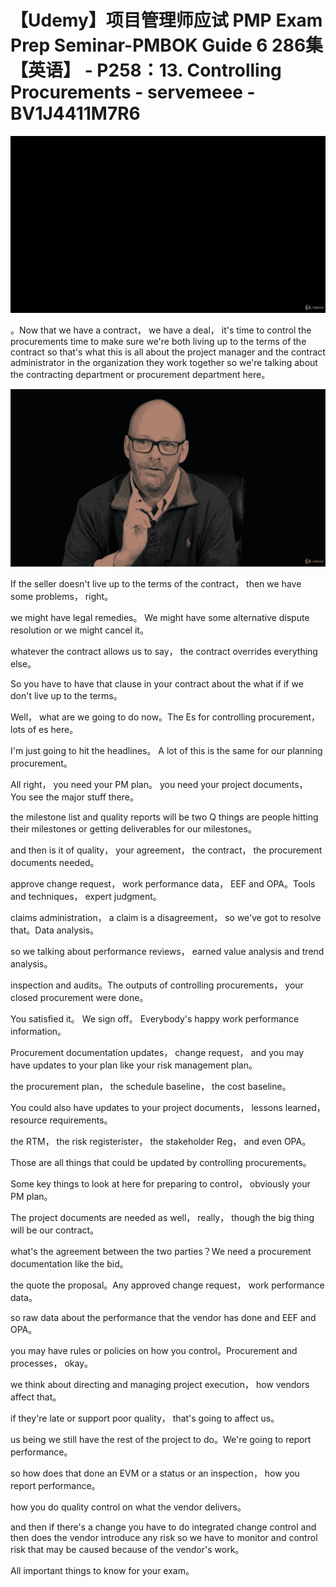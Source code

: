# 【Udemy】项目管理师应试 PMP Exam Prep Seminar-PMBOK Guide 6  286集【英语】 - P258：13. Controlling Procurements - servemeee - BV1J4411M7R6

![](img/a226fdca37b1d1d99287bb18064ca982_0.png)

。Now that we have a contract， we have a deal， it's time to control the procurements time to make sure we're both living up to the terms of the contract so that's what this is all about the project manager and the contract administrator in the organization they work together so we're talking about the contracting department or procurement department here。



![](img/a226fdca37b1d1d99287bb18064ca982_2.png)

If the seller doesn't live up to the terms of the contract， then we have some problems， right。

 we might have legal remedies。 We might have some alternative dispute resolution or we might cancel it。

 whatever the contract allows us to say， the contract overrides everything else。

 So you have to have that clause in your contract about the what if if we don't live up to the terms。

 Well， what are we going to do now。The Es for controlling procurement， lots of es here。

 I'm just going to hit the headlines。 A lot of this is the same for our planning procurement。

 All right， you need your PM plan。 you need your project documents， You see the major stuff there。

 the milestone list and quality reports will be two Q things are people hitting their milestones or getting deliverables for our milestones。

 and then is it of quality， your agreement， the contract， the procurement documents needed。

 approve change request， work performance data， EEF and OPA。Tools and techniques， expert judgment。

 claims administration， a claim is a disagreement， so we've got to resolve that。Data analysis。

 so we talking about performance reviews， earned value analysis and trend analysis。

 inspection and audits。The outputs of controlling procurements， your closed procurement were done。

 You satisfied it。 We sign off。 Everybody's happy work performance information。

Procurement documentation updates， change request， and you may have updates to your plan like your risk management plan。

 the procurement plan， the schedule baseline， the cost baseline。

You could also have updates to your project documents， lessons learned， resource requirements。

 the RTM， the risk registerister， the stakeholder Reg， and even OPA。

Those are all things that could be updated by controlling procurements。

Some key things to look at here for preparing to control， obviously your PM plan。

The project documents are needed as well， really， though the big thing will be our contract。

 what's the agreement between the two parties？We need a procurement documentation like the bid。

 the quote the proposal。Any approved change request， work performance data。

 so raw data about the performance that the vendor has done and EEF and OPA。

 you may have rules or policies on how you control。Procurement and processes， okay。

 we think about directing and managing project execution， how vendors affect that。

 if they're late or support poor quality， that's going to affect us。

 us being we still have the rest of the project to do。We're going to report performance。

 so how does that done an EVM or a status or an inspection， how you report performance。

 how you do quality control on what the vendor delivers。

 and then if there's a change you have to do integrated change control and then does the vendor introduce any risk so we have to monitor and control risk that may be caused because of the vendor's work。

All important things to know for your exam。